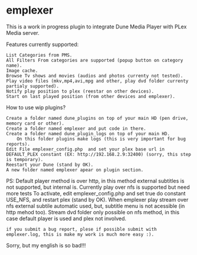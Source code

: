 emplexer
========

This is a work in progress plugin to integrate Dune Media Player with PLex Media server.


Features currently supported:

	List Categories from PMS.
	All Filters From categories are supported (popup button on category name).
	Image cache.
	Browse Tv shows and movies (audios and photos currenty not tested).
	Play video files (mkv,mp4,avi,mpg and other, play dvd folder currenty partialy supported).
	Notify play position to plex (reestar on other devices).
	Start on last played position (from other devices and emplexer).




How to use wip plugins?
	
	Create a folder named dune_plugins on top of your main HD (pen drive, memory card or other).
	Create a folder named emplexer and put code in there.
	Create a folder named dune_plugin_logs on top of your main HD.
		On this folder plugins make logs (this is very important for bug reports).
	Edit File emplexer_config.php  and set your plex base url in DEFAULT_PLEX constant (EX: http://192.168.2.9:32400) (sorry, this step is temporary).
	Reestart your Dune (stand by OK).
	A new folder named emplexer apear on plugin section.



PS:
	Default player method is over http, in this method external subtitles is not supported, but internal is.
	Currently play over nfs is supported but need more tests
		To activate, edit emplexer_config.php and set true do constant USE_NFS, and restart plex (stand by OK).
		When emplexer play stream over nfs external subtile automatic used, but, subtitle menu is not acessible (in http mehod too).
	Stream dvd folder only possible on nfs method, in this case default player is used and plex not involved.

	if you submit a bug report, plese if possible submit with emplexer.log, this is make my work is much more easy :).



Sorry, but my english is so bad!!!
